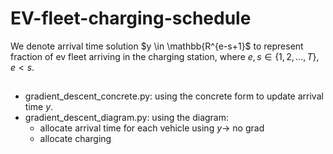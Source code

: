 # EV-fleet-charging-schedule

We denote arrival time solution $y \in \mathbb{R^{e-s+1}$ to represent fraction of ev fleet arriving in the charging station, where $e,s \in \{1,2,\ldots, T\}, e < s$.
##
- gradient_descent_concrete.py: using the concrete form to update arrival time $y$.
- gradient_descent_diagram.py: using the diagram:
	- allocate arrival time for each vehicle using $y \rightarrow$ no grad
	- allocate charging 